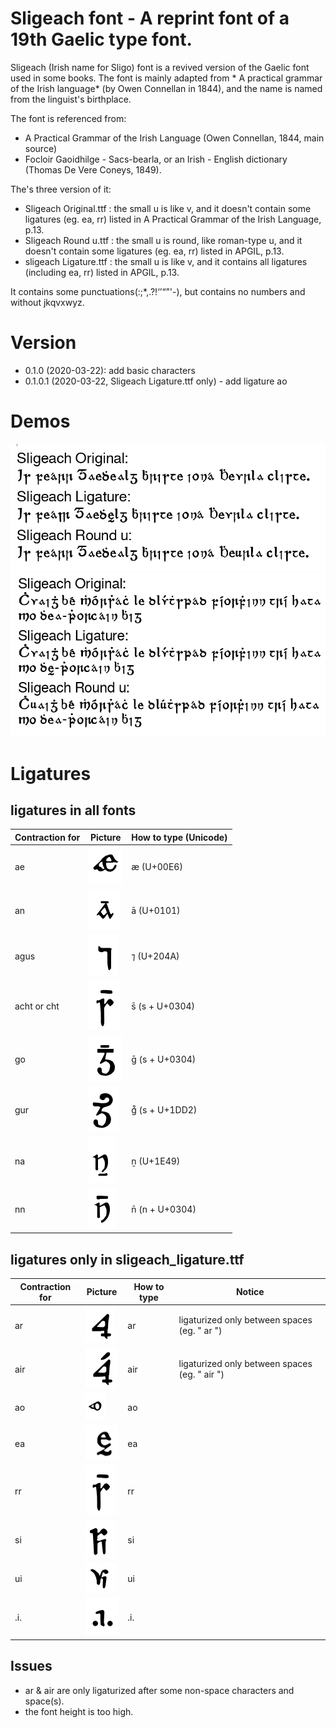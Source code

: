 # Sligeach font - A reprint font of a 19th Gaelic type font.

Sligeach (Irish name for Sligo) font is a revived version of the Gaelic font used in some books. The font is mainly adapted from *
A practical grammar of the Irish language* (by Owen Connellan in 1844), and the name is named from the linguist's birthplace.

The font is referenced from:
 - A Practical Grammar of the Irish Language (Owen Connellan, 1844, main source)
 - Focloir Gaoidhilge - Sacs-bearla, or an Irish - English dictionary (Thomas De Vere Coneys, 1849).

The's three version of it:

 - Sligeach Original.ttf : the small u is like v, and it doesn't contain some ligatures (eg. ea, rr) listed in A Practical Grammar of the Irish Language, p.13.
 - Sligeach Round u.ttf : the small u is round, like roman-type u, and it doesn't contain some ligatures (eg. ea, rr) listed in APGIL, p.13.
 - sligeach Ligature.ttf : the small u is like v, and it contains all ligatures (including ea, rr) listed in APGIL, p.13.

It contains some punctuations(:;*,.?!‘’“”'-), but contains no numbers and without jkqvxwyz.

Version
=============
- 0.1.0 (2020-03-22): add basic characters
- 0.1.0.1 (2020-03-22, Sligeach Ligature.ttf only) - add ligature ao

Demos
============
![Demo with "Is fearr Gaeilge bhriste ná Béarla cliste" in archaic form](/image/demo1.png)
![Demo with a Irish pangram](/image/demo2.png)

Ligatures
============

ligatures in all fonts
-------------------------


| Contraction for | Picture     | How to type (Unicode)  |
| --------------- | ------------|------------------------|
| ae    | ![ae](/image/ae.png)   | æ (U+00E6)            |
| an    | ![an](/image/an.png)  | ā (U+0101)             |
| agus  | ![agus](/image/agus.png) | ⁊ (U+204A)          |
| acht or cht | ![cht](/image/cht.png) | s̄ (s + U+0304)  |
| go    | ![go](/image/go.png) | ḡ (s + U+0304)          |
| gur    | ![gur](/image/gur.png) | g᷒ (s + U+1DD2)        |
| na    | ![na](/image/na.png) | ṉ (U+1E49)              |
| nn    | ![nn](/image/nn.png) | n̄ (n + U+0304)          |


ligatures only in sligeach_ligature.ttf
-----------------------------------------

| Contraction for | Picture     | How to type  | Notice |
| --------------- | ------------|--------------|--------|
| ar    | ![ar](/image/ar.png)  | ar          | ligaturized only between spaces (eg. " ar ") |
| air    | ![air](/image/air.png)| air         | ligaturized only between spaces (eg. " air ") |
| ao  | ![ao](/image/ao.png)  | ao          |        |
| ea  | ![ea](/image/ea.png)  | ea          |        |
| rr | ![rr](/image/cht.png)    | rr          |        |
| si | ![si](/image/si.png)    | si          |        |
| ui | ![ui](/image/ui.png)    | ui          |        |
| .i. | ![eadhon](/image/eadhon.png)| .i.          |        |

Issues
----------------------------------------
 - ar & air are only ligaturized after some non-space characters and space(s).
 - the font height is too high.
